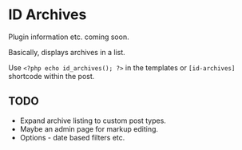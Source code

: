 # ID Archives

Plugin information etc. coming soon.

Basically, displays archives in a list.

Use `<?php echo id_archives(); ?>` in the templates or `[id-archives]` shortcode within the post.

## TODO

- Expand archive listing to custom post types.
- Maybe an admin page for markup editing.
- Options - date based filters etc.
